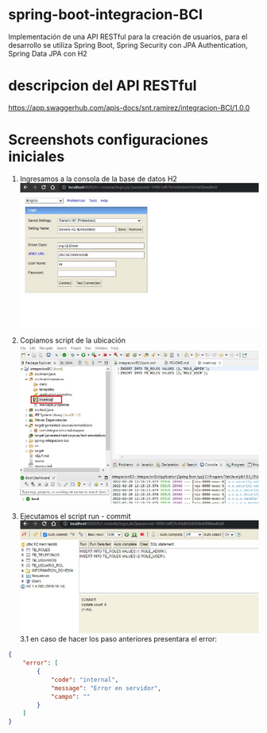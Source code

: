 # spring-boot-integracion-BCI
Implementación de una API RESTful para la creación de usuarios, para el desarrollo se utiliza Spring Boot, Spring Security con JPA Authentication, Spring Data JPA con H2

# descripcion del API RESTful
https://app.swaggerhub.com/apis-docs/snt.ramirez/integracion-BCI/1.0.0

# Screenshots configuraciones iniciales
1. Ingresamos a la consola de la base de datos H2
![View Post Page](https://github.com/sntramirez/spring-boot-integracion-BCI/blob/main/src/main/resources/static/images/consoleH2.jpg)

2. Copiamos script de la ubicación
![Home Page](https://github.com/sntramirez/spring-boot-integracion-BCI/blob/main/src/main/resources/static/images/lugarInsert.jpg)


3. Ejecutamos el script run - commit
![Create Post Page](https://github.com/sntramirez/spring-boot-integracion-BCI/blob/main/src/main/resources/static/images/insertUpdate.jpg)
3.1 en caso de hacer los paso anteriores presentara el error:
```json
{
    "error": [
        {
            "code": "internal",
            "message": "Error en servidor",
            "campo": ""
        }
    ]
}
```

